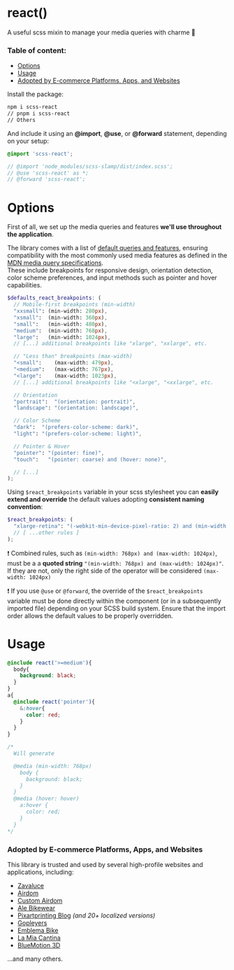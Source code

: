 
# react()
A useful scss mixin to manage your media queries with charme :tophat:

### Table of content:
- [Options](#options)
- [Usage](#usage)
- [Adopted by E-commerce Platforms, Apps, and Websites](#adopted-by-e-commerce-platforms-apps-and-websites)

Install the package:

``` bash
npm i scss-react
// pnpm i scss-react
// Others
```

And include it using an **@import**, **@use**, or **@forward** statement, depending on your setup:

``` scss
@import 'scss-react';

// @import 'node_modules/scss-slamp/dist/index.scss';
// @use 'scss-react' as *;
// @forward 'scss-react';

```

# Options
First of all, we set up the media queries and features **we'll use throughout the application**.

The library comes with a list of [default queries and features](doc/OPTIONS.md), ensuring compatibility with the most commonly used media features as defined in the [MDN media query specifications](https://developer.mozilla.org/en-US/docs/Web/CSS/@media).  
These include breakpoints for responsive design, orientation detection, color scheme preferences, and input methods such as pointer and hover capabilities.


``` scss
$defaults_react_breakpoints: (
  // Mobile-first breakpoints (min-width)
  "xxsmall": (min-width: 280px),
  "xsmall":  (min-width: 360px),
  "small":   (min-width: 480px),
  "medium":  (min-width: 768px),
  "large":   (min-width: 1024px),
  // [...] additional breakpoints like "xlarge", "xxlarge", etc.

  // "Less than" breakpoints (max-width)
  "<small":    (max-width: 479px),
  "<medium":   (max-width: 767px),
  "<large":    (max-width: 1023px),
  // [...] additional breakpoints like "<xlarge", "<xxlarge", etc.

  // Orientation
  "portrait":  "(orientation: portrait)",
  "landscape": "(orientation: landscape)",

  // Color Scheme
  "dark":  "(prefers-color-scheme: dark)",
  "light": "(prefers-color-scheme: light)",

  // Pointer & Hover
  "pointer": "(pointer: fine)",
  "touch":   "(pointer: coarse) and (hover: none)",

  // [...]
);
```

Using `$react_breakpoints` variable in your scss stylesheet you can **easily extend and override** the default values adopting **consistent naming convention**:

``` scss
$react_breakpoints: (
  "xlarge-retina": "(-webkit-min-device-pixel-ratio: 2) and (min-width: 1300px)"
  // [ ...other rules ]
);
```

❗ Combined rules, such as `(min-width: 768px) and (max-width: 1024px)`, must be a a **quoted string** `"(min-width: 768px) and (max-width: 1024px)"`.
If they are not, only the right side of the operator will be considered `(max-width: 1024px)`

❗ If you use `@use` or `@forward`, the override of the `$react_breakpoints` variable must be done directly within the component (or in a subsequently imported file) depending on your SCSS build system. Ensure that the import order allows the default values to be properly overridden.

# Usage

``` scss
@include react('>=medium'){
  body{
    background: black;
  }
}
a{
  @include react('pointer'){
    &:hover{
      color: red;
    }
  }
}

/*
  Will generate 

  @media (min-width: 768px)
    body {
      background: black;
    }
  }
  @media (hover: hover)
    a:hover {
      color: red;
    }
  }
*/
```

### **Adopted by E-commerce Platforms, Apps, and Websites**

This library is trusted and used by several high-profile websites and applications, including:

- [Zavaluce](https://zavaluce.it/)
- [Airdom](https://airdom.com/)
- [Custom Airdom](https://custom.airdom.com/)
- [Ale Bikewear](https://www.alebikewear.com/)
- [Pixartprinting Blog](https://www.pixartprinting.it/blog/) *(and 20+ localized versions)*
- [Gopleyers](https://gopleyers.com/)
- [Emblema Bike](https://www.emblema.bike/)
- [La Mia Cantina](https://www.lamiacantina.it/)
- [BlueMotion 3D](https://www.bluemotion3d.com/)

...and many others.
